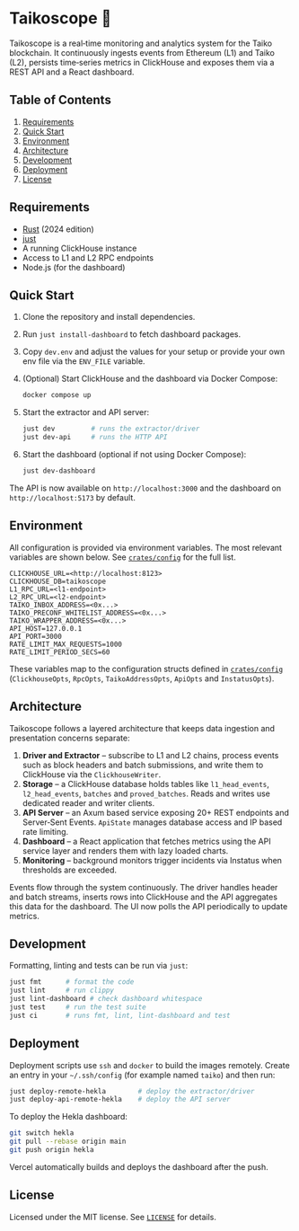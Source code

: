 # Taikoscope 🔭

Taikoscope is a real‑time monitoring and analytics system for the Taiko
blockchain. It continuously ingests events from Ethereum (L1) and Taiko (L2),
persists time‑series metrics in ClickHouse and exposes them via a REST API and a
React dashboard.

## Table of Contents

1. [Requirements](#requirements)
2. [Quick Start](#quick-start)
3. [Environment](#environment)
4. [Architecture](#architecture)
5. [Development](#development)
6. [Deployment](#deployment)
7. [License](#license)

## Requirements

- [Rust](https://www.rust-lang.org/) (2024 edition)
- [just](https://github.com/casey/just)
- A running ClickHouse instance
- Access to L1 and L2 RPC endpoints
- Node.js (for the dashboard)

## Quick Start

1. Clone the repository and install dependencies.
2. Run `just install-dashboard` to fetch dashboard packages.
3. Copy `dev.env` and adjust the values for your setup or provide your own env
   file via the `ENV_FILE` variable.
4. (Optional) Start ClickHouse and the dashboard via Docker Compose:

   ```bash
   docker compose up
   ```

5. Start the extractor and API server:

   ```bash
   just dev         # runs the extractor/driver
   just dev-api     # runs the HTTP API
   ```

6. Start the dashboard (optional if not using Docker Compose):

   ```bash
   just dev-dashboard
   ```

The API is now available on `http://localhost:3000` and the dashboard on
`http://localhost:5173` by default.

## Environment

All configuration is provided via environment variables. The most relevant
variables are shown below. See [`crates/config`](crates/config) for the full
list.

```text
CLICKHOUSE_URL=<http://localhost:8123>
CLICKHOUSE_DB=taikoscope
L1_RPC_URL=<l1-endpoint>
L2_RPC_URL=<l2-endpoint>
TAIKO_INBOX_ADDRESS=<0x...>
TAIKO_PRECONF_WHITELIST_ADDRESS=<0x...>
TAIKO_WRAPPER_ADDRESS=<0x...>
API_HOST=127.0.0.1
API_PORT=3000
RATE_LIMIT_MAX_REQUESTS=1000
RATE_LIMIT_PERIOD_SECS=60
```

These variables map to the configuration structs defined in
[`crates/config`](crates/config) (`ClickhouseOpts`, `RpcOpts`,
`TaikoAddressOpts`, `ApiOpts` and `InstatusOpts`).

## Architecture

Taikoscope follows a layered architecture that keeps data ingestion and
presentation concerns separate:

1. **Driver and Extractor** – subscribe to L1 and L2 chains, process events
   such as block headers and batch submissions, and write them to ClickHouse
   via the `ClickhouseWriter`.
2. **Storage** – a ClickHouse database holds tables like
   `l1_head_events`, `l2_head_events`, `batches` and `proved_batches`. Reads and
   writes use dedicated reader and writer clients.
3. **API Server** – an Axum based service exposing 20+ REST endpoints and
   Server‑Sent Events. `ApiState` manages database access and IP based rate
   limiting.
4. **Dashboard** – a React application that fetches metrics using the API
   service layer and renders them with lazy loaded charts.
5. **Monitoring** – background monitors trigger incidents via Instatus when
   thresholds are exceeded.

Events flow through the system continuously. The driver handles header and
batch streams, inserts rows into ClickHouse and the API aggregates this data for
the dashboard. The UI now polls the API periodically to update metrics.

## Development

Formatting, linting and tests can be run via `just`:

```bash
just fmt      # format the code
just lint     # run clippy
just lint-dashboard # check dashboard whitespace
just test     # run the test suite
just ci       # runs fmt, lint, lint-dashboard and test
```

## Deployment

Deployment scripts use `ssh` and `docker` to build the images remotely.
Create an entry in your `~/.ssh/config` (for example named `taiko`) and then run:

```bash
just deploy-remote-hekla        # deploy the extractor/driver
just deploy-api-remote-hekla    # deploy the API server
```

To deploy the Hekla dashboard:

```bash
git switch hekla
git pull --rebase origin main
git push origin hekla
```

Vercel automatically builds and deploys the dashboard after the push.

## License

Licensed under the MIT license. See [`LICENSE`](LICENSE) for details.
